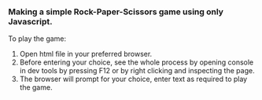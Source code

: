 <h3>Making a simple Rock-Paper-Scissors game using only Javascript.</h3>
<p>To play the game:</p>
<ol>
  <li>Open html file in your preferred browser.</li>
<li>Before entering your choice, see the whole process by opening console in dev tools by pressing F12 or by right clicking and inspecting the page.</li>
  <li>The browser will prompt for your choice, enter text as required to play the game.</li>
